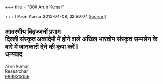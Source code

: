 +++
title = "000 Arun Kumar"

+++
[[Arun Kumar	2012-04-08, 22:59:04 [Source](https://groups.google.com/g/bvparishat/c/9r41c3XhEms)]]



आदरणीय विद्वज्जनों प्रणाम  
दिल्ली संस्कृत अकादेमी में होने वाले अखिल भारतीय संस्कृत सम्मलेन के बारे में जानकारी देने की कृपा करें I  
धन्यवाद  
--  
Arun Kumar  
Researchar  
[9899315156](tel:(989)%20931-5156)  

